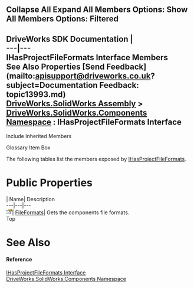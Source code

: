 Collapse All Expand All Members Options: Show All  Members Options: Filtered   
---  
DriveWorks SDK Documentation  |   
---|---  
IHasProjectFileFormats Interface Members   
See Also Properties [Send Feedback](mailto:apisupport@driveworks.co.uk?subject=Documentation Feedback: topic13993.md)  
[DriveWorks.SolidWorks Assembly](topic13342.md) > [DriveWorks.SolidWorks.Components Namespace](topic13925.md) : IHasProjectFileFormats Interface  
---  
  
Include Inherited Members    


Glossary Item Box

The following tables list the members exposed by [IHasProjectFileFormats](topic13993.md).

# Public Properties

| Name| Description  
---|---|---  
![ Property](dotnetimages/Property.gif)| [FileFormats](topic13998.md)| Gets the components file formats.   
Top

# See Also

#### Reference

[IHasProjectFileFormats Interface](topic13993.md)   
[DriveWorks.SolidWorks.Components Namespace](topic13925.md)


